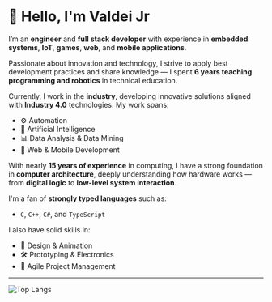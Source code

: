 # 👋 Hello, I'm Valdei Jr

I’m an **engineer** and **full stack developer** with experience in **embedded systems**, **IoT**, **games**, **web**, and **mobile applications**.

Passionate about innovation and technology, I strive to apply best development practices and share knowledge — I spent **6 years teaching programming and robotics** in technical education.

Currently, I work in the **industry**, developing innovative solutions aligned with **Industry 4.0** technologies. My work spans:

- ⚙️ Automation  
- 🤖 Artificial Intelligence  
- 📊 Data Analysis & Data Mining
- 📱 Web & Mobile Development

With nearly **15 years of experience** in computing, I have a strong foundation in **computer architecture**, deeply understanding how hardware works — from **digital logic** to **low-level system interaction**.

I'm a fan of **strongly typed languages** such as:

- `C`, `C++`, `C#`, and `TypeScript`

I also have solid skills in:

- 🎨 Design & Animation  
- 🛠️ Prototyping & Electronics  
- 🚀 Agile Project Management

---

![Top Langs](https://github-readme-stats.vercel.app/api/top-langs/?username=Valdeijr&layout=compact) 

<!--
## 👋 Olá, meu nome é Valdei Junior.

Sou engenheiro e desenvolvedor full stack com experiência em sistemas embarcados, IoT, games, aplicações web e mobile. Apaixonado por inovação e tecnologia, procuro sempre aplicar boas práticas de desenvolvimento e compartilhar conhecimento — atuei por 6 anos como professor de programação e robótica no ensino técnico.

Atualmente, trabalho na indústria, desenvolvendo soluções com foco em inovação e alinhadas às tecnologias da Indústria 4.0. Minha atuação abrange áreas como automação, inteligência artificial, análise de dados, além do desenvolvimento de aplicações web e mobile.

Com quase 15 anos de trajetória na computação, tenho uma base sólida em arquitetura computacional, compreendendo profundamente o funcionamento do hardware, desde a lógica digital até a interação com sistemas operacionais. Sou entusiasta de linguagens fortemente tipadas como C, C++, C# e TypeScript, e também domino diversas outras áreas, incluindo design, animação, eletrônica, prototipagem e gestão ágil de projetos.
-->
